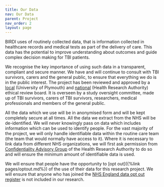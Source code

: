 ```yaml
---
title: Our Data
nav: Our Data
parent: Project
nav_order: 2
layout: page
---
```


BIRDI uses of routinely collected data, that is information collected in healthcare records and medical tests as part of the delivery of care. This data has the potential to improve understanding about outcomes and guide complex decision making for TBI patients. 


We recognise the key importance of using such data in a transparent, compliant and secure manner. We have and will continue to consult with TBI survivors, carers and the general public, to ensure that everything we do is in the public interest. The project has been reviewed and approved by a [local](https://www.plymouth.ac.uk/research/governance/research-ethics-policy) (University of Plymouth) and [national](https://www.hra.nhs.uk/approvals-amendments/what-approvals-do-i-need/research-ethics-committee-review/) (Health Research Authority) ethical review board. It is overseen by a study oversight committee, made up of TBI survivors, carers of TBI survivors, researchers, medical professionals and members of the general public.  


All the data which we use will be in anonymised form and will be kept completely secure at all times. All the data we extract from the NHS will be de-identified. We will never knowingly pass on data which includes information which can be used to identify people. For the vast majority of the project, we will only handle identifiable data within the routine care team (the team that would normally have access to it). Where it is necessary to link data from different NHS organizations, we will first ask permission from [Confidentiality Advisory Group](https://www.hra.nhs.uk/about-us/committees-and-services/confidentiality-advisory-group/) of the Health Research Authority to do so and will ensure the minimum amount of identifiable data is used.  


We will ensure that people have the opportunity to [opt out]({%link pages/optout.md%}) of the use of their data for this research project. We will ensure that anyone who has joined the [NHS England data opt out register](https://digital.nhs.uk/services/national-data-opt-out) is not included in our research.